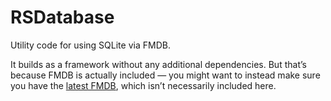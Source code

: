 # RSDatabase
Utility code for using SQLite via FMDB.

It builds as a framework without any additional dependencies. But that’s because FMDB is actually included — you might want to instead make sure you have the [latest FMDB](https://github.com/ccgus/fmdb), which isn’t necessarily included here.

 